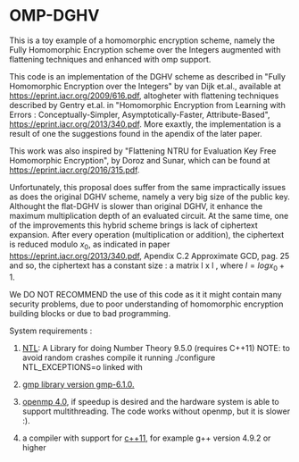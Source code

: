 # OMP-DGHV
This is a toy example of a homomorphic encryption scheme, namely the Fully Homomorphic Encryption scheme over the Integers augmented with flattening techniques and enhanced with omp support.

This code is an implementation of the DGHV scheme as described in "Fully Homomorphic Encryption over the Integers"
by van Dijk et.al., available at https://eprint.iacr.org/2009/616.pdf, altogheter with flattening techniques described by 
Gentry et.al. in "Homomorphic Encryption from Learning with Errors : Conceptually-Simpler, Asymptotically-Faster, Attribute-Based",
https://eprint.iacr.org/2013/340.pdf. More exaxtly, the implementation is a result of one the suggestions found in the apendix
of the later paper.

This work was also inspired by "Flattening NTRU for Evaluation Key Free Homomorphic Encryption", by Doroz and Sunar, which can
be found at https://eprint.iacr.org/2016/315.pdf.

Unfortunately, this proposal does suffer from the same impractically issues as does the original DGHV scheme, namely a very big size of
the public key. Althought the flat-DGHV is slower than original DGHV, it enhance the maximum multiplication depth of an evaluated circuit.
At the same time, one of the improvements this hybrid scheme brings is lack of ciphertext expansion. After every operation (multiplication 
or addition), the ciphertext is reduced modulo $x_0$, as indicated in paper https://eprint.iacr.org/2013/340.pdf, Apendix C.2 Approximate GCD,
pag. 25 and so, the ciphertext has a constant size : a matrix l x l , where  $l = log x_0 + 1$. 

We DO NOT RECOMMEND the use of this code as it it might contain many security problems, due to poor understanding of homomorphic encryption
building blocks or due to bad programming. 

System requirements :

1. [NTL](http://www.shoup.net/ntl/): A Library for doing Number Theory 9.5.0 (requires C++11) NOTE: to avoid random crashes compile it running
./configure NTL_EXCEPTIONS=o linked with

2. [gmp library version gmp-6.1.0.](https://gmplib.org/)

3. [openmp 4.0](http://openmp.org/wp/), if speedup is desired and the hardware system is able to support multithreading.
The code works without openmp, but it is slower :).

4. a compiler with support for [c++11](https://en.wikipedia.org/wiki/C%2B%2B11), for example g++ version 4.9.2 or higher
